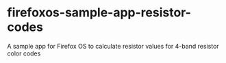 firefoxos-sample-app-resistor-codes
===================================

A sample app for Firefox OS to calculate resistor values for 4-band resistor color codes

